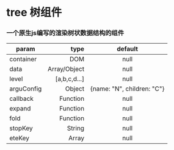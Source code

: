 # tree 树组件
### 一个原生js编写的渲染树状数据结构的组件
| param        | type          |  default                   |
| --------     | -----:        |  :----:                    |
| container    | DOM           |   null                     |
| data         | Array/Object  |   null                     |
| level        | [a,b,c,d...]  |   null                     |
| arguConfig   | Object        | {name: "N", children: "C"} |
| callback     | Function      |   null                     |
| expand       | Function      |   null                     |
| fold         | Function      |   null                     |
| stopKey      | String        |   null                     |
| eteKey       | Array         |   null                     |
